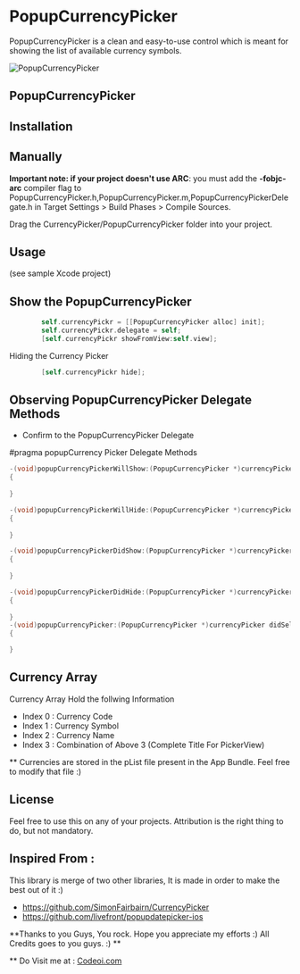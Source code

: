 # PopupCurrencyPicker

PopupCurrencyPicker is a clean and easy-to-use control which is meant for showing the list of available currency symbols.

![PopupCurrencyPicker](http://imgur.com/kKLAMbY)

## PopupCurrencyPicker

## Installation

## Manually

**Important note: if your project doesn't use ARC**: you must add the **-fobjc-arc** compiler flag to PopupCurrencyPicker.h,PopupCurrencyPicker.m,PopupCurrencyPickerDelegate.h in Target Settings > Build Phases > Compile Sources.

Drag the CurrencyPicker/PopupCurrencyPicker folder into your project.

## Usage

(see sample Xcode project)

## Show the PopupCurrencyPicker

```objective-c
        self.currencyPickr = [[PopupCurrencyPicker alloc] init];
        self.currencyPickr.delegate = self;
        [self.currencyPickr showFromView:self.view];
```        
Hiding the Currency Picker

```objective-c
        [self.currencyPickr hide];
```
        
## Observing PopupCurrencyPicker Delegate Methods

* Confirm to the PopupCurrencyPicker Delegate <PopupCurrencyPickerDelegate>

#pragma popupCurrency Picker Delegate Methods

```objective-c
-(void)popupCurrencyPickerWillShow:(PopupCurrencyPicker *)currencyPicker animated:(BOOL)animated
{
    
}

-(void)popupCurrencyPickerWillHide:(PopupCurrencyPicker *)currencyPicker animated:(BOOL)animated
{
    
}

-(void)popupCurrencyPickerDidShow:(PopupCurrencyPicker *)currencyPicker animated:(BOOL)animated
{
    
}

-(void)popupCurrencyPickerDidHide:(PopupCurrencyPicker *)currencyPicker animated:(BOOL)animated
{
    
}
-(void)popupCurrencyPicker:(PopupCurrencyPicker *)currencyPicker didSelectCurrency:(NSArray *)currencyArray
{

}
```

## Currency Array

Currency Array Hold the follwing Information

* Index 0 : Currency Code
* Index 1 : Currency Symbol
* Index 2 : Currency Name
* Index 3 : Combination of Above 3 (Complete Title For PickerView)

** Currencies are stored in the pList file present in the App Bundle. Feel free to modify that file :) 

## License

Feel free to use this on any of your projects. Attribution is the right thing to do, but not mandatory.

## Inspired From : 
 
This library is merge of two other libraries, It is made in order to make the best out of it :) 

* https://github.com/SimonFairbairn/CurrencyPicker
* https://github.com/livefront/popupdatepicker-ios

**Thanks to you Guys, You rock. Hope you appreciate my efforts :) All Credits goes to you guys. :) **

** Do Visit me at : [Codeoi.com](http://www.codeoi.com)
